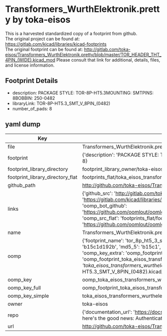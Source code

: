 # Transformers_WurthElektronik.pretty by toka-eisos  
This is a harvested standardized copy of a footprint from github.  
The original project can be found at:  
https://gitlab.com/kicad/libraries/kicad-footprints  
The original footprint can be found at:
http://gitlab.com/toka-eisos/Transformers_WurthElektronik.pretty/blob/master/TOR_HEADER_THT_4PIN_(WIDE).kicad_mod
Please consult that link for additional, details, files, and license information.  
## Footprint Details
* description: PACKAGE STYLE: TOR-8P-HT5.3MOUNTING: SMTPINS: 8BOBBIN: 250-0482  
* libraryLink: TOR-8P-HT5.3_SMT_V_8PIN_(0482)  
* number_of_pads: 8  
## yaml dump  
| Key | Value |  
| --- | --- |  
| file | Transformers_WurthElektronik.pretty/TOR-8P-HT5.3_SMT_V_8PIN_(0482).kicad_mod |  
| footprint | {'description': 'PACKAGE STYLE: TOR-8P-HT5.3MOUNTING: SMTPINS: 8BOBBIN: 250-0482', 'libraryLink': 'TOR-8P-HT5.3_SMT_V_8PIN_(0482)', 'number_of_pads': 8} |  
| footprint_library_directory | footprint_library_owner/toka-eisos_Transformers_WurthElektronik.pretty |  
| footprint_library_directory_flat | footprints_flat/toka_eisos_transformers_wurthelektronik_tor_8p_ht5_3_smt_v_8pin_(0482)/working |  
| github_path | http://github.com/toka-eisos/Transformers_WurthElektronik.pretty/blob/master/TOR-8P-HT5.3_SMT_V_8PIN_(0482).kicad_mod |  
| links | {'github_src': 'http://gitlab.com/toka-eisos/Transformers_WurthElektronik.pretty/blob/master/TOR_HEADER_THT_4PIN_(WIDE).kicad_mod', 'github_src_repo': 'https://gitlab.com/kicad/libraries/kicad-footprints', 'oomp_bot': 'footprints/toka_eisos_transformers_wurthelektronik_tor_8p_ht5_3_smt_v_8pin_(0482)/working', 'oomp_bot_github': 'https://github.com/oomlout/oomlout_oomp_footprint_bot/tree/main/footprints/toka_eisos_transformers_wurthelektronik_tor_8p_ht5_3_smt_v_8pin_(0482)/working', 'oomp_src_flat': 'footprints_flat/footprints_flat/toka_eisos_transformers_wurthelektronik_tor_8p_ht5_3_smt_v_8pin_(0482)/working', 'oomp_src_flat_github': 'https://github.com/oomlout/oomlout_oomp_footprint_src/tree/main/footprints_flat/toka_eisos_transformers_wurthelektronik_tor_8p_ht5_3_smt_v_8pin_(0482)/working'} |  
| name | Transformers_WurthElektronik.pretty |  
| oomp | {'footprint_name': 'tor_8p_ht5_3_smt_v_8pin_(0482)', 'library_name': 'transformers_wurthelektronik', 'md5': 'b15c1d192b1e8d0cd0f1304d2bdb0894', 'md5_10': 'b15c1d192b', 'md5_5': 'b15c1', 'md5_6': 'b15c1d', 'oomp_key': 'oomp_toka_eisos_transformers_wurthelektronik_tor_8p_ht5_3_smt_v_8pin_(0482)', 'oomp_key_extra': 'oomp_footprint_toka_eisos_transformers_wurthelektronik_tor_8p_ht5_3_smt_v_8pin_(0482)', 'oomp_key_full': 'oomp_footprint_toka_eisos_transformers_wurthelektronik_tor_8p_ht5_3_smt_v_8pin_(0482)_b15c1d', 'oomp_key_simple': 'toka_eisos_transformers_wurthelektronik_tor_8p_ht5_3_smt_v_8pin_(0482)', 'original_filename': 'Transformers_WurthElektronik.pretty/TOR-8P-HT5.3_SMT_V_8PIN_(0482).kicad_mod', 'owner_name': 'toka_eisos'} |  
| oomp_key | oomp_toka_eisos_transformers_wurthelektronik_tor_8p_ht5_3_smt_v_8pin_(0482) |  
| oomp_key_full | oomp_footprint_toka_eisos_transformers_wurthelektronik_tor_8p_ht5_3_smt_v_8pin_(0482) |  
| oomp_key_simple | toka_eisos_transformers_wurthelektronik_tor_8p_ht5_3_smt_v_8pin_(0482) |  
| owner | toka-eisos |  
| repo | {'documentation_url': 'https://docs.github.com/rest/overview/resources-in-the-rest-api#rate-limiting', 'message': "API rate limit exceeded for 84.66.173.59. (But here's the good news: Authenticated requests get a higher rate limit. Check out the documentation for more details.)"} |  
| url | http://github.com/toka-eisos/Transformers_WurthElektronik.pretty |  

